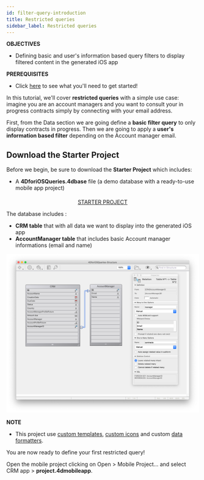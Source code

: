```yaml
---
id: filter-query-introduction
title: Restricted queries
sidebar_label: Restricted queries
---
```


<div markdown="1" class = "objectives">

**OBJECTIVES**

* Defining basic and user's information based query filters to display filtered content in the generated iOS app
</div>

<div markdown="1" class = "prerequisites">

**PREREQUISITES**

* Click [here](prerequisites.html) to see what you'll need to get started!

</div>


In this tutorial, we'll cover **restricted queries** with a simple use case: imagine you are an account managers and you want to consult your in progress contracts simply by connecting with your email address.

First, from the Data section we are going define a **basic filter query** to only display contracts in progress. Then we are going to apply a **user's information based filter** depending on the Account manager email.


## Download the Starter Project

Before we begin, be sure to download the **Starter Project** which includes:
* A **4DforiOSQueries.4dbase** file (a demo database with a ready-to-use mobile app project)


<div markdown="1" style="text-align: center; margin-top: 20px">
<a class="button"
href="../assets/restricted-queries/4DforiOSQueries.zip">STARTER PROJECT</a>
</div>

The database includes :
* **CRM table** that with all data we want to display into the generated iOS app
* **AccountManager table** that includes basic Account manager informations (email and name)

![CRM database](assets/restricted-queries/CRMDatabase.png)

<div markdown="1" class = "tips">

**NOTE**

* This project use [custom templates](https://4d.github.io/4d-for-ios/docs/en/creating-listform-templates.html), [custom icons](https://4d.github.io/4d-for-ios/docs/en/using-icons.html) and custom [data formatters](https://4d.github.io/4d-for-ios/docs/en/creating-data-formatter.html).

</div>

You are now ready to define your first restricted query!

Open the mobile project clicking on Open > Mobile Project... and select CRM app > **project.4dmobileapp**.